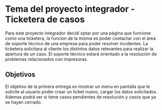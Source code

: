 # Tema del proyecto integrador - Ticketera de casos
Para este proyecto integrador decidí optar por una página que funcione como una ticketera, la funcion de la misma es poder contactar con el área de soporte técnico de una empresa para poder resolver incidentes. La ticketera solicitara al cliente los distintos datos relevantes para realizar la apertura de un caso. El soporte técnico estará orientado a la resolución de problemas relacionados con impresoras.

## Objetivos
El objetivo de la primera entrega es mostrar un menu en pantalla que le solicite al usuario poder crear un ticket nuevo, cargar los datos solicitados. Ademas podrá ver si tiene casos pendientes de resolución y casos que ya se hayan cerrado.
